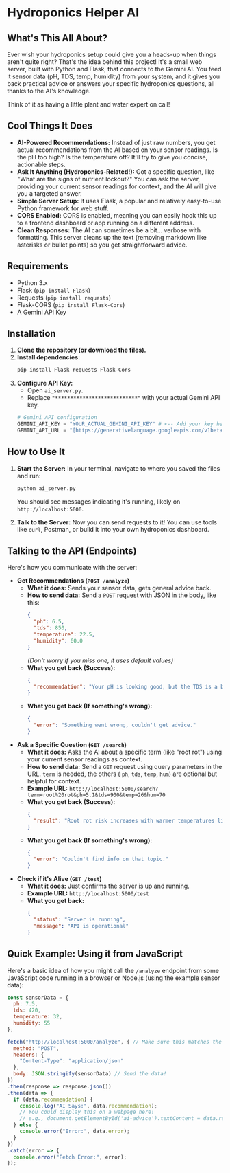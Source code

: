 # Hydroponics Helper AI

## What's This All About?

Ever wish your hydroponics setup could give you a heads-up when things aren't quite right? That's the idea behind this project! It's a small web server, built with Python and Flask, that connects to the Gemini AI. You feed it sensor data (pH, TDS, temp, humidity) from your system, and it gives you back practical advice or answers your specific hydroponics questions, all thanks to the AI's knowledge.

Think of it as having a little plant and water expert on call!

## Cool Things It Does

* **AI-Powered Recommendations:** Instead of just raw numbers, you get actual recommendations from the AI based on your sensor readings. Is the pH too high? Is the temperature off? It'll try to give you concise, actionable steps.
* **Ask It Anything (Hydroponics-Related!):** Got a specific question, like "What are the signs of nutrient lockout?" You can ask the server, providing your current sensor readings for context, and the AI will give you a targeted answer.
* **Simple Server Setup:** It uses Flask, a popular and relatively easy-to-use Python framework for web stuff.
* **CORS Enabled:** CORS is enabled, meaning you can easily hook this up to a frontend dashboard or app running on a different address.
* **Clean Responses:** The AI can sometimes be a bit... verbose with formatting. This server cleans up the text (removing markdown like asterisks or bullet points) so you get straightforward advice.

## Requirements
* Python 3.x
* Flask (`pip install Flask`)
* Requests (`pip install requests`)
* Flask-CORS (`pip install Flask-Cors`)
* A Gemini API Key


## Installation

1.  **Clone the repository (or download the files).**
2.  **Install dependencies:**
    ```bash
    pip install Flask requests Flask-Cors
    ```
3.  **Configure API Key:**
    * Open `ai_server.py`.
    * Replace `"***************************"` with your actual Gemini API key.
    ```python
    # Gemini API configuration
    GEMINI_API_KEY = "YOUR_ACTUAL_GEMINI_API_KEY" # <-- Add your key here
    GEMINI_API_URL = "[https://generativelanguage.googleapis.com/v1beta/models/gemini-2.0-flash:generateContent](https://generativelanguage.googleapis.com/v1beta/models/gemini-2.0-flash:generateContent)"
    ```

## How to Use It

1.  **Start the Server:** In your terminal, navigate to where you saved the files and run:
    ```bash
    python ai_server.py
    ```
    You should see messages indicating it's running, likely on `http://localhost:5000`.

2.  **Talk to the Server:** Now you can send requests to it! You can use tools like `curl`, Postman, or build it into your own hydroponics dashboard.

## Talking to the API (Endpoints)

Here's how you communicate with the server:

* **Get Recommendations (`POST /analyze`)**
    * **What it does:** Sends your sensor data, gets general advice back.
    * **How to send data:** Send a `POST` request with JSON in the body, like this:
        ```json
        {
          "ph": 6.5,
          "tds": 850,
          "temperature": 22.5,
          "humidity": 60.0
        }
        ```
        *(Don't worry if you miss one, it uses default values)*
    * **What you get back (Success):**
        ```json
        {
          "recommendation": "Your pH is looking good, but the TDS is a bit high for lettuce. Consider diluting your nutrient solution slightly."
        }
        ```
    * **What you get back (If something's wrong):**
        ```json
        {
          "error": "Something went wrong, couldn't get advice."
        }
        ```
* **Ask a Specific Question (`GET /search`)**
    * **What it does:** Asks the AI about a specific term (like "root rot") using your current sensor readings as context.
    * **How to send data:** Send a `GET` request using query parameters in the URL. `term` is needed, the others ( `ph`, `tds`, `temp`, `hum`) are optional but helpful for context.
    * **Example URL:**
        `http://localhost:5000/search?term=root%20rot&ph=5.1&tds=900&temp=26&hum=70`
    * **What you get back (Success):**
        ```json
        {
          "result": "Root rot risk increases with warmer temperatures like 26°C and lower pH (5.1). Ensure good aeration in your reservoir..."
        }
        ```
    * **What you get back (If something's wrong):**
        ```json
        {
          "error": "Couldn't find info on that topic."
        }
        ```
* **Check if it's Alive (`GET /test`)**
    * **What it does:** Just confirms the server is up and running.
    * **Example URL:** `http://localhost:5000/test`
    * **What you get back:**
        ```json
        {
          "status": "Server is running",
          "message": "API is operational"
        }
        ```
       

## Quick Example: Using it from JavaScript

Here's a basic idea of how you might call the `/analyze` endpoint from some JavaScript code running in a browser or Node.js (using the example sensor data):

```javascript
const sensorData = {
  ph: 7.5,
  tds: 420,
  temperature: 32,
  humidity: 55
};

fetch("http://localhost:5000/analyze", { // Make sure this matches the running server endpoint!
  method: "POST",
  headers: {
    "Content-Type": "application/json"
  },
  body: JSON.stringify(sensorData) // Send the data!
})
.then(response => response.json())
.then(data => {
  if (data.recommendation) {
    console.log("AI Says:", data.recommendation);
    // You could display this on a webpage here!
    // e.g., document.getElementById('ai-advice').textContent = data.recommendation;
  } else {
    console.error("Error:", data.error);
  }
})
.catch(error => {
  console.error("Fetch Error:", error);
});
